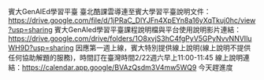 賓大GenAIEd學習平臺
臺北酷課雲導連至賓大學習平臺說明文件：https://drive.google.com/file/d/1jPRaC_DlYJFn4XpEYn8a16yXqTkuj0hc/view?usp=sharing
賓大GenAIed學習平臺課程說明檔與平台使用說明影片連結：https://drive.google.com/drive/folders/1O8xvjS3hC4fgPyV5GPyNvvNNVIluWH9D?usp=sharing
因應第一週上線，賓大特別提供線上說明(線上說明不提供任何協助解題的服務)，時間訂在臺灣時間2/22週六早上11:00-11:45
線上說明連結：https://calendar.app.google/BVAzQsdm3V4mw5WQ9
今天趕進度
